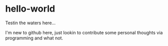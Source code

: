 # hello-world
Testin the waters here...

I'm new to github here, just lookin to contribute some personal thoughts via programming and what not.
